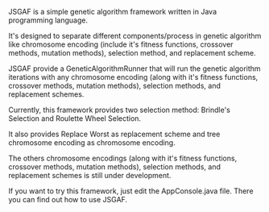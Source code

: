 JSGAF is a simple genetic algorithm framework written in Java programming language.

It's designed to separate different components/process in genetic algorithm like chromosome encoding (include it's fitness functions, crossover methods, mutation methods), selection method, and replacement scheme.

JSGAF provide a GeneticAlgorithmRunner that will run the genetic algorithm iterations with any chromosome encoding (along with it's fitness functions, crossover methods, mutation methods), selection methods, and replacement schemes.

Currently, this framework provides two selection method: Brindle's Selection and Roulette Wheel Selection.

It also provides Replace Worst as replacement scheme and tree chromosome encoding as chromosome encoding.

The others chromosome encodings (along with it's fitness functions, crossover methods, mutation methods), selection methods, and replacement schemes is still under development.

If you want to try this framework, just edit the AppConsole.java file. There you can find out how to use JSGAF.